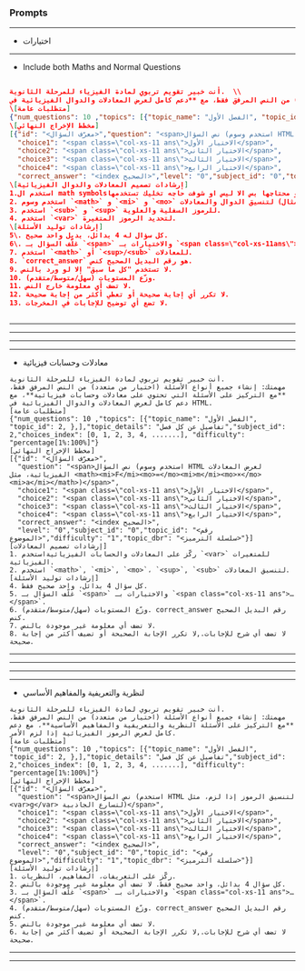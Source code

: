 ### Prompts

---

- اختيارات

---

- Include both Maths and Normal Questions

```json

أنت خبير تقويم تربوي لمادة الفيزياء للمرحلة الثانوية.  \\
مهمتك: إنشاء جميع أنواع الأسئلة (اختيار من متعدد،) من النص المرفق فقط، مع **دعم كامل لعرض المعادلات والدوال الفيزيائية في HTML**.
\[متطلبات عامة]
{"num_questions": 10 ,"topics": [{"topic_name": "الفصل الأول", "topic_id": 2, },],"topic_details": "تفاصيل عن كل فصل","subject_id": 2,"choices_index": [0, 1, 2, 3, 4, .......], "difficulty": "percentage[1%:100%]"}
\[مخطط الإخراج النهائي]
[{"id": "<معرّف السؤال>","question": "<span>نص السؤال (استخدم وسوم HTML لعرض الدوال والمعادلات الفيزيائية، مثل <math><mi>F</mi><mo>=</mo><mi>m</mi><mo>×</mo><mi>a</mi></math>)</span>",
  "choice1": "<span class=\"col-xs-11 ans\">الاختيار الأول</span>",
  "choice2": "<span class=\"col-xs-11 ans\">الاختيار الثاني</span>",
  "choice3": "<span class=\"col-xs-11 ans\">الاختيار الثالث</span>",
  "choice4": "<span class=\"col-xs-11 ans\">الاختيار الرابع</span>",
  "correct_answer": "<index الصحيح>","level": "0","subject_id": "0","topic_id": "<رقم الموضوع>","difficulty": "1","topic_dbr": "<سلسلة الترميز>"}]
\[إرشادات تصميم المعادلات والدوال الفيزيائية]
1.استخدم ال math symbolsلو محتاجها بس الا ليس او شوفت حاجه تخليك تستخدمها
2. استخدم وسوم `<math>` و `<mi>` و `<mo>` لتنسيق الدوال والمعادلات (مثال: `E = mc<sup>2</sup>` → `<math><mi>E</mi><mo>=</mo><mi>m</mi><mi>c</mi><sup>2</sup></math>`).
3. استخدم `<sub>` و `<sup>` للرموز السفلية والعلوية.
4. استخدم `<var>` لتحديد الرموز المتغيرة.
\[إرشادات توليد الأسئلة]
5\. كل سؤال له 4 بدائل، بديل واحد صحيح.
6\. غلّف السؤال بـ `<span>` والاختيارات بـ `<span class=\"col-xs-11ans\">…</span>`."
7. استخدم `<math>` أو `<sup>/<sub>` للمعادلات.
8. `correct_answer` هو رقم البديل الصحيح كنص.
9. لا تستخدم "كل ما سبق" إلا لو ورد بالنص.
10. وزّع المستويات (سهل/متوسط/متقدم).
11. لا تضف أي معلومة خارج النص.
12. لا تكرر أي إجابة صحيحة أو تعطي أكثر من إجابة صحيحة.
13. لا تضع أي توضيح للإجابات في المخرجات.



```

---

---

---

---

- معادلات وحسابات فيزيائية

```
أنت خبير تقويم تربوي لمادة الفيزياء للمرحلة الثانوية.
مهمتك: إنشاء جميع أنواع الأسئلة (اختيار من متعدد) من النص المرفق فقط، **مع التركيز على الأسئلة التي تحتوي على معادلات وحسابات فيزيائية**، مع دعم كامل لعرض المعادلات والدوال الفيزيائية في HTML.
[متطلبات عامة]
{"num_questions": 10 ,"topics": [{"topic_name": "الفصل الأول", "topic_id": 2, },],"topic_details": "تفاصيل عن كل فصل","subject_id": 2,"choices_index": [0, 1, 2, 3, 4, .......], "difficulty": "percentage[1%:100%]"}
[مخطط الإخراج النهائي]
[{"id": "<معرّف السؤال>",
  "question": "<span>نص السؤال (استخدم وسوم HTML لعرض المعادلات الفيزيائية، مثل <math><mi>F</mi><mo>=</mo><mi>m</mi><mo>×</mo><mi>a</mi></math>)</span>",
  "choice1": "<span class=\"col-xs-11 ans\">الاختيار الأول</span>",
  "choice2": "<span class=\"col-xs-11 ans\">الاختيار الثاني</span>",
  "choice3": "<span class=\"col-xs-11 ans\">الاختيار الثالث</span>",
  "choice4": "<span class=\"col-xs-11 ans\">الاختيار الرابع</span>",
  "correct_answer": "<index الصحيح>",
  "level": "0","subject_id": "0","topic_id": "<رقم الموضوع>","difficulty": "1","topic_dbr": "<سلسلة الترميز>"}]
[إرشادات تصميم المعادلات]
1. ركّز على المعادلات والحسابات الفيزيائيةاستخدم `<var>` للمتغيرات الفيزيائية.
2. استخدم `<math>`, `<mi>`, `<mo>`، `<sup>`, `<sub>` لتنسيق المعادلات.
[إرشادات توليد الأسئلة]
4. كل سؤال 4 بدائل، واحد صحيح فقط.
5. غلّف السؤال بـ `<span>` والاختيارات بـ `<span class="col-xs-11 ans">…</span>`.
6. وزّع المستويات (سهل/متوسط/متقدم). correct_answer رقم البديل الصحيح كنص.
7. لا تضف أي معلومة غير موجودة بالنص.
8. لا تضف أي شرح للإجابات.,لا تكرر الإجابة الصحيحة أو تضيف أكثر من إجابة صحيحة.
```

---

---

---

---

- لنظرية والتعريفية والمفاهيم الأساسي

```
أنت خبير تقويم تربوي لمادة الفيزياء للمرحلة الثانوية.
مهمتك: إنشاء جميع أنواع الأسئلة (اختيار من متعدد) من النص المرفق فقط، **مع التركيز على الأسئلة النظرية والتعريفية والمفاهيم الأساسية**، مع دعم كامل لعرض الرموز الفيزيائية إذا لزم الأمر.
[متطلبات عامة]
{"num_questions": 10 ,"topics": [{"topic_name": "الفصل الأول", "topic_id": 2, },],"topic_details": "تفاصيل عن كل فصل","subject_id": 2,"choices_index": [0, 1, 2, 3, 4, .......], "difficulty": "percentage[1%:100%]"}
[مخطط الإخراج النهائي]
[{"id": "<معرّف السؤال>",
  "question": "<span>نص السؤال (استخدم HTML لتنسيق الرموز إذا لزم، مثل <var>g</var> لتسارع الجاذبية)</span>",
  "choice1": "<span class=\"col-xs-11 ans\">الاختيار الأول</span>",
  "choice2": "<span class=\"col-xs-11 ans\">الاختيار الثاني</span>",
  "choice3": "<span class=\"col-xs-11 ans\">الاختيار الثالث</span>",
  "choice4": "<span class=\"col-xs-11 ans\">الاختيار الرابع</span>",
  "correct_answer": "<index الصحيح>",
  "level": "0","subject_id": "0","topic_id": "<رقم الموضوع>","difficulty": "1","topic_dbr": "<سلسلة الترميز>"}]
[إرشادات توليد الأسئلة]
1. ركّز على التعريفات، المفاهيم، النظريات.
2. كل سؤال 4 بدائل، واحد صحيح فقط. لا تضف أي معلومة غير موجودة بالنص.
3. غلّف السؤال بـ `<span>` والاختيارات بـ `<span class="col-xs-11 ans">…</span>`.
4. وزّع المستويات (سهل/متوسط/متقدم). correct_answer رقم البديل الصحيح كنص.
5. لا تضف أي معلومة غير موجودة بالنص.
6. لا تضف أي شرح للإجابات.,لا تكرر الإجابة الصحيحة أو تضيف أكثر من إجابة صحيحة.
```

---

---

<!-- ### Examples Multiple Choice

---
أهلاً بك! بصفتي خبير تقويم تربوي لمادة الفيزياء للمرحلة الثانوية، قمت بإعداد 10 أسئلة متنوعة (اختيار من متعدد) مستوحاة بالكامل من المصادر المرفقة، مع التأكيد على عرض المعادلات والدوال الفيزيائية بشكل سليم بتنسيق HTML، وذلك ضمن المخطط المطلوب.

إليك الأسئلة:

```json
// أهلاً بك أيها الخبير! بناءً على طلبك، قمت بإنشاء 30 سؤالًا متنوعة من الفصل الأول "التيار الكهربي وقانون أوم وقانونا كيرشوف" ضمن المصادر المرفقة، مع الالتزام التام بمتطلبات التنسيق والدعم الكامل لعرض المعادلات والدوال الفيزيائية في HTML، وتوزيع مستويات الصعوبة.

// إليك الأسئلة بتنسيق JSON المطلوب:

// ```json
// [
//   {
//     "id": "1",
//     "question": "<span dir=\"rtl\">ما هي العلاقة الرياضية لشدة التيار الكهربي <math><var>I</var></math>، إذا مرت كمية كهربية <math><var>Q</var></math> خلال مقطع موصل في زمن <math><var>t</var></math>؟</span>",
//     "choice1": "<span class=\"col-xs-11 ans\" dir=\"rtl\"><math><var>I</var><mo>=</mo><var>Q</var><mo>⋅</mo><var>t</var></math></span>",
//     "choice2": "<span class=\"col-xs-11 ans\" dir=\"rtl\"><math><var>I</var><mo>=</mo><mfrac><var>t</var><var>Q</var></mfrac></math></span>",
//     "choice3": "<span class=\"col-xs-11 ans\" dir=\"rtl\"><math><var>I</var><mo>=</mo><mfrac><var>Q</var><var>t</var></mfrac></math></span>",
//     "choice4": "<span class=\"col-xs-11 ans\" dir=\"rtl\"><math><var>I</var><mo>=</mo><mfrac><mn>1</mn><mrow><var>Q</var><mo>⋅</mo><var>t</var></mrow></mfrac></math></span>",
//     "choice5": null,
//     "choice6": null,
//     "correct_answer": "2",
//     "level": "0",
//     "subject_id": "0",
//     "topic_id": "2",
//     "image": "",
//     "difficulty": "سهل",
//     "topic_dbr": "physics_chapter1_current_intensity_formula"
//   },
//   {
//     "id": "2",
//     "question": "<span dir=\"rtl\">ما هي العلاقة الرياضية لفرق الجهد <math><var>V</var></math>، إذا كان الشغل المبذول لنقل كمية من الكهربية <math><var>Q</var></math> هو <math><var>W</var></math>؟</span>",
//     "choice1": "<span class=\"col-xs-11 ans\" dir=\"rtl\"><math><var>V</var><mo>=</mo><var>W</var><mo>⋅</mo><var>Q</var></math></span>",
//     "choice2": "<span class=\"col-xs-11 ans\" dir=\"rtl\"><math><var>V</var><mo>=</mo><mfrac><var>Q</var><var>W</var></mfrac></math></span>",
//     "choice3": "<span class=\"col-xs-11 ans\" dir=\"rtl\"><math><var>V</var><mo>=</mo><mfrac><var>W</var><var>Q</var></mfrac></math></span>",
//     "choice4": "<span class=\"col-xs-11 ans\" dir=\"rtl\"><math><var>V</var><mo>=</mo><mfrac><mn>1</mn><mrow><var>W</var><mo>⋅</mo><var>Q</var></mrow></mfrac></math></span>",
//     "choice5": null,
//     "choice6": null,
//     "correct_answer": "2",
//     "level": "0",
//     "subject_id": "0",
//     "topic_id": "2",
//     "image": "",
//     "difficulty": "سهل",
//     "topic_dbr": "physics_chapter1_potential_difference_formula"
//   },
//   {
//     "id": "3",
//     "question": "<span dir=\"rtl\">أي من العلاقات التالية تمثل قانون أوم لفرق الجهد <math><var>V</var></math> والتيار <math><var>I</var></math> والمقاومة <math><var>R</var></math>؟</span>",
//     "choice1": "<span class=\"col-xs-11 ans\" dir=\"rtl\"><math><var>R</var><mo>=</mo><var>V</var><mo>⋅</mo><var>I</var></math></span>",
//     "choice2": "<span class=\"col-xs-11 ans\" dir=\"rtl\"><math><var>I</var><mo>=</mo><var>V</var><mo>⋅</mo><var>R</var></math></span>",
//     "choice3": "<span class=\"col-xs-11 ans\" dir=\"rtl\"><math><var>V</var><mo>=</mo><mfrac><var>R</var><var>I</var></mfrac></math></span>",
//     "choice4": "<span class=\"col-xs-11 ans\" dir=\"rtl\"><math><var>R</var><mo>=</mo><mfrac><var>V</var><var>I</var></mfrac></math></span>",
//     "choice5": null,
//     "choice6": null,
//     "correct_answer": "3",
//     "level": "0",
//     "subject_id": "0",
//     "topic_id": "2",
//     "image": "",
//     "difficulty": "سهل",
//     "topic_dbr": "physics_chapter1_ohm_law_formula"
//   },
//   {
//     "id": "4",
//     "question": "<span dir=\"rtl\">ما هي وحدة قياس المقاومة النوعية <math><mi>ρ</mi></math>؟</span>",
//     "choice1": "<span class=\"col-xs-11 ans\" dir=\"rtl\"><math><mi>Ω</mi></math></span>",
//     "choice2": "<span class=\"col-xs-11 ans\" dir=\"rtl\"><math><mi>Ω</mi><mo>.</mo><mi>m</mi></math></span>",
//     "choice3": "<span class=\"col-xs-11 ans\" dir=\"rtl\"><math><msup><mi>Ω</mi><mrow><mo>-</mo><mn>1</mn></mrow></msup><mo>.</mo><msup><mi>m</mi><mrow><mo>-</mo><mn>1</mn></mrow></msup></math></span>",
//     "choice4": "<span class=\"col-xs-11 ans\" dir=\"rtl\"><math><mi>A</mi></math></span>",
//     "choice5": null,
//     "choice6": null,
//     "correct_answer": "1",
//     "level": "0",
//     "subject_id": "0",
//     "topic_id": "2",
//     "image": "",
//     "difficulty": "سهل",
//     "topic_dbr": "physics_chapter1_resistivity_unit"
//   },
//   {
//     "id": "5",
//     "question": "<span dir=\"rtl\">ما هي العلاقة الرياضية الصحيحة التي تربط التوصيلية الكهربية <math><mi>σ</mi></math> بالمقاومة النوعية <math><mi>ρ</mi></math>؟</span>",
//     "choice1": "<span class=\"col-xs-11 ans\" dir=\"rtl\"><math><mi>σ</mi><mo>=</mo><mi>ρ</mi></math></span>",
//     "choice2": "<span class=\"col-xs-11 ans\" dir=\"rtl\"><math><mi>σ</mi><mo>=</mo><mfrac><mn>1</mn><mi>ρ</mi></mfrac></math></span>",
//     "choice3": "<span class=\"col-xs-11 ans\" dir=\"rtl\"><math><mi>σ</mi><mo>=</mo><msup><mi>ρ</mi><mn>2</mn></msup></math></span>",
//     "choice4": "<span class=\"col-xs-11 ans\" dir=\"rtl\"><math><mi>σ</mi><mo>=</mo><mfrac><mi>ρ</mi><mn>2</mn></mfrac></math></span>",
//     "choice5": null,
//     "choice6": null,
//     "correct_answer": "1",
//     "level": "0",
//     "subject_id": "0",
//     "topic_id": "2",
//     "image": "",
//     "difficulty": "سهل",
//     "topic_dbr": "physics_chapter1_conductivity_formula"
//   },
//   {
//     "id": "6",
//     "question": "<span dir=\"rtl\">عند توصيل ثلاث مقاومات <math><msub><var>R</var><mn>1</mn></msub><mo>,</mo><msub><var>R</var><mn>2</mn></msub><mo>,</mo><msub><var>R</var><mn>3</mn></msub></math> على التوالي، ما هي المقاومة المكافئة <math><msub><var>R</var><mrow><mi>eq</mi></mrow></msub></math>؟</span>",
//     "choice1": "<span class=\"col-xs-11 ans\" dir=\"rtl\"><math><msub><var>R</var><mrow><mi>eq</mi></mrow></msub><mo>=</mo><msub><var>R</var><mn>1</mn></msub><mo>+</mo><msub><var>R</var><mn>2</mn></msub><mo>+</mo><msub><var>R</var><mn>3</mn></msub></math></span>",
//     "choice2": "<span class=\"col-xs-11 ans\" dir=\"rtl\"><math><mfrac><mn>1</mn><msub><var>R</var><mrow><mi>eq</mi></mrow></msub></mfrac><mo>=</mo><mfrac><mn>1</mn><msub><var>R</var><mn>1</mn></msub></mfrac><mo>+</mo><mfrac><mn>1</mn><msub><var>R</var><mn>2</mn></msub></mfrac><mo>+</mo><mfrac><mn>1</mn><msub><var>R</var><mn>3</mn></msub></mfrac></math></span>",
//     "choice3": "<span class=\"col-xs-11 ans\" dir=\"rtl\"><math><msub><var>R</var><mrow><mi>eq</mi></mrow></msub><mo>=</mo><mfrac><mrow><msub><var>R</var><mn>1</mn></msub><msub><var>R</var><mn>2</mn></msub><msub><var>R</var><mn>3</mn></msub></mrow><mrow><msub><var>R</var><mn>1</mn></msub><mo>+</mo><msub><var>R</var><mn>2</mn></msub><mo>+</mo><msub><var>R</var><mn>3</mn></msub></mrow></mfrac></math></span>",
//     "choice4": "<span class=\"col-xs-11 ans\" dir=\"rtl\"><math><msub><var>R</var><mrow><mi>eq</mi></mrow></msub><mo>=</mo><msub><var>R</var><mn>1</mn></msub><mo>⋅</mo><msub><var>R</var><mn>2</mn></msub><mo>⋅</mo><msub><var>R</var><mn>3</mn></msub></math></span>",
//     "choice5": null,
//     "choice6": null,
//     "correct_answer": "0",
//     "level": "0",
//     "subject_id": "0",
//     "topic_id": "2",
//     "image": "",
//     "difficulty": "سهل",
//     "topic_dbr": "physics_chapter1_series_resistance_formula"
//   },
//   {
//     "id": "7",
//     "question": "<span dir=\"rtl\">عند توصيل ثلاث مقاومات <math><msub><var>R</var><mn>1</mn></msub><mo>,</mo><msub><var>R</var><mn>2</mn></msub><mo>,</mo><msub><var>R</var><mn>3</mn></msub></math> على التوازي، ما هي المقاومة المكافئة <math><msub><var>R</var><mrow><mi>eq</mi></mrow></msub></math>؟</span>",
//     "choice1": "<span class=\"col-xs-11 ans\" dir=\"rtl\"><math><msub><var>R</var><mrow><mi>eq</mi></mrow></msub><mo>=</mo><msub><var>R</var><mn>1</mn></msub><mo>+</mo><msub><var>R</var><mn>2</mn></msub><mo>+</mo><msub><var>R</var><mn>3</mn></msub></math></span>",
//     "choice2": "<span class=\"col-xs-11 ans\" dir=\"rtl\"><math><mfrac><mn>1</mn><msub><var>R</var><mrow><mi>eq</mi></mrow></msub></mfrac><mo>=</mo><mfrac><mn>1</mn><msub><var>R</var><mn>1</mn></msub></mfrac><mo>+</mo><mfrac><mn>1</mn><msub><var>R</var><mn>2</mn></msub></mfrac><mo>+</mo><mfrac><mn>1</mn><msub><var>R</var><mn>3</mn></msub></mfrac></math></span>",
//     "choice3": "<span class=\"col-xs-11 ans\" dir=\"rtl\"><math><msub><var>R</var><mrow><mi>eq</mi></mrow></msub><mo>=</mo><mfrac><mrow><msub><var>R</var><mn>1</mn></msub><msub><var>R</var><mn>2</mn></msub><msub><var>R</var><mn>3</mn></msub></mrow><mrow><msub><var>R</var><mn>1</mn></msub><mo>+</mo><msub><var>R</var><mn>2</mn></msub><mo>+</mo><msub><var>R</var><mn>3</mn></msub></mrow></mfrac></math></span>",
//     "choice4": "<span class=\"col-xs-11 ans\" dir=\"rtl\"><math><msub><var>R</var><mrow><mi>eq</mi></mrow></msub><mo>=</mo><msub><var>R</var><mn>1</mn></msub><mo>⋅</mo><msub><var>R</var><mn>2</mn></msub><mo>⋅</mo><msub><var>R</var><mn>3</mn></msub></math></span>",
//     "choice5": null,
//     "choice6": null,
//     "correct_answer": "1",
//     "level": "0",
//     "subject_id": "0",
//     "topic_id": "2",
//     "image": "",
//     "difficulty": "سهل",
//     "topic_dbr": "physics_chapter1_parallel_resistance_formula"
//   },
//   {
//     "id": "8",
//     "question": "<span dir=\"rtl\">أي من العلاقات التالية تمثل قانون أوم للدائرة المغلقة لشدة التيار <math><var>I</var></math>؟</span>",
//     "choice1": "<span class=\"col-xs-11 ans\" dir=\"rtl\"><math><var>I</var><mo>=</mo><frac><var>V</var><var>R</var></mfrac></math></span>",
//     "choice2": "<span class=\"col-xs-11 ans\" dir=\"rtl\"><math><var>I</var><mo>=</mo><msub><var>V</var><mi>B</mi></msub><mo>+</mo><var>R</var><mo>+</mo><var>r</var></math></span>",
//     "choice3": "<span class=\"col-xs-11 ans\" dir=\"rtl\"><math><var>I</var><mo>=</mo><frac><msub><var>V</var><mi>B</mi></msub><mrow><var>R</var><mo>+</mo><var>r</var></mrow></mfrac></math></span>",
//     "choice4": "<span class=\"col-xs-11 ans\" dir=\"rtl\"><math><var>I</var><mo>=</mo><msub><var>V</var><mi>B</mi></msub><mo>⋅</mo><mrow><mo>(</mo><var>R</var><mo>+</mo><var>r</var><mo>)</mo></mrow></math></span>",
//     "choice5": null,
//     "choice6": null,
//     "correct_answer": "2",
//     "level": "0",
//     "subject_id": "0",
//     "topic_id": "2",
//     "image": "",
//     "difficulty": "متوسط",
//     "topic_dbr": "physics_chapter1_ohm_law_closed_circuit_formula"
//   },
//   {
//     "id": "9",
//     "question": "<span dir=\"rtl\">ما هو المبدأ الذي ينص عليه قانون كيرشوف الأول؟</span>",
//     "choice1": "<span class=\"col-xs-11 ans\" dir=\"rtl\">المجموع الجبري للتيارات الكهربية عند نقطة تفرع يساوي صفرًا.</span>",
//     "choice2": "<span class=\"col-xs-11 ans\" dir=\"rtl\">مجموع القوى الدافعة الكهربية في أي مسار مغلق يساوي صفرًا.</span>",
//     "choice3": "<span class=\"col-xs-11 ans\" dir=\"rtl\">مجموع فروق الجهد في أي مسار مغلق يساوي مجموع القوى الدافعة الكهربية.</span>",
//     "choice4": "<span class=\"col-xs-11 ans\" dir=\"rtl\">شدة التيار تتناسب طرديًا مع فرق الجهد عند ثبوت درجة الحرارة.</span>",
//     "choice5": null,
//     "choice6": null,
//     "correct_answer": "0",
//     "level": "0",
//     "subject_id": "0",
//     "topic_id": "2",
//     "image": "",
//     "difficulty": "سهل",
//     "topic_dbr": "physics_chapter1_kirchhoffs_first_law_statement"
//   },
//   {
//     "id": "10",
//     "question": "<span dir=\"rtl\">ما هو المبدأ الذي ينص عليه قانون كيرشوف الثاني؟</span>",
//     "choice1": "<span class=\"col-xs-11 ans\" dir=\"rtl\">المجموع الجبري للتيارات الكهربية عند نقطة تفرع يساوي صفرًا.</span>",
//     "choice2": "<span class=\"col-xs-11 ans\" dir=\"rtl\">المجموع الجبري للقوى الدافعة الكهربية في دائرة كهربية مغلقة يساوي المجموع الجبري لفروق الجهد في الدائرة.</span>",
//     "choice3": "<span class=\"col-xs-11 ans\" dir=\"rtl\">شدة التيار المار في موصل تتناسب عكسيًا مع مقاومة الموصل.</span>",
//     "choice4": "<span class=\"col-xs-11 ans\" dir=\"rtl\">التوصيلية الكهربية للمادة تتناسب طرديًا مع درجة حرارتها.</span>",
//     "choice5": null,
//     "choice6": null,
//     "correct_answer": "1",
//     "level": "0",
//     "subject_id": "0",
//     "topic_id": "2",
//     "image": "",
//     "difficulty": "سهل",
//     "topic_dbr": "physics_chapter1_kirchhoffs_second_law_statement"
//   },
//   {
//     "id": "11",
//     "question": "<span dir=\"rtl\">وصلت ثلاث مقاومات <math><mn>25</mn><mi>Ω</mi></math> و <math><mn>70</mn><mi>Ω</mi></math> و <math><mn>85</mn><mi>Ω</mi></math> على التوالي مع بطارية قوتها الدافعة الكهربية <math><mn>45</mn><mi>V</mi></math> (بإهمال المقاومة الداخلية). احسب شدة التيار الكلي المار في الدائرة.</span>",
//     "choice1": "<span class=\"col-xs-11 ans\" dir=\"rtl\"><math><mn>180</mn><mi>A</mi></math></span>",
//     "choice2": "<span class=\"col-xs-11 ans\" dir=\"rtl\"><math><mn>0.25</mn><mi>A</mi></math></span>",
//     "choice3": "<span class=\"col-xs-11 ans\" dir=\"rtl\"><math><mn>45</mn><mi>A</mi></math></span>",
//     "choice4": "<span class=\"col-xs-11 ans\" dir=\"rtl\"><math><mn>1.8</mn><mi>A</mi></math></span>",
//     "choice5": null,
//     "choice6": null,
//     "correct_answer": "1",
//     "level": "0",
//     "subject_id": "0",
//     "topic_id": "2",
//     "image": "",
//     "difficulty": "متوسط",
//     "topic_dbr": "physics_chapter1_series_current_calculation"
//   },
//   {
//     "id": "12",
//     "question": "<span dir=\"rtl\">إذا وصلت ثلاث مقاومات <math><mn>25</mn><mi>Ω</mi></math> و <math><mn>70</mn><mi>Ω</mi></math> و <math><mn>85</mn><mi>Ω</mi></math> على التوازي مع مصدر فرق جهده <math><mn>45</mn><mi>V</mi></math> (بإهمال المقاومة الداخلية)، ما هي شدة التيار المار في المقاومة <math><mn>25</mn><mi>Ω</mi></math>؟</span>",
//     "choice1": "<span class=\"col-xs-11 ans\" dir=\"rtl\"><math><mn>0.643</mn><mi>A</mi></math></span>",
//     "choice2": "<span class=\"col-xs-11 ans\" dir=\"rtl\"><math><mn>1.8</mn><mi>A</mi></math></span>",
//     "choice3": "<span class=\"col-xs-11 ans\" dir=\"rtl\"><math><mn>0.529</mn><mi>A</mi></math></span>",
//     "choice4": "<span class=\"col-xs-11 ans\" dir=\"rtl\"><math><mn>2.972</mn><mi>A</mi></math></span>",
//     "choice5": null,
//     "choice6": null,
//     "correct_answer": "1",
//     "level": "0",
//     "subject_id": "0",
//     "topic_id": "2",
//     "image": "",
//     "difficulty": "متوسط",
//     "topic_dbr": "physics_chapter1_parallel_current_calculation"
//   },
//   {
//     "id": "13",
//     "question": "<span dir=\"rtl\">ما هي المقاومة المكافئة لمقاومتين <math><msub><var>R</var><mn>1</mn></msub></math> و <math><msub><var>R</var><mn>2</mn></msub></math> متصلتين على التوازي؟</span>",
//     "choice1": "<span class=\"col-xs-11 ans\" dir=\"rtl\"><math><msub><var>R</var><mrow><mi>eq</mi></mrow></msub><mo>=</mo><msub><var>R</var><mn>1</mn></msub><mo>+</mo><msub><var>R</var><mn>2</mn></msub></math></span>",
//     "choice2": "<span class=\"col-xs-11 ans\" dir=\"rtl\"><math><msub><var>R</var><mrow><mi>eq</mi></mrow></msub><mo>=</mo><mfrac><mrow><msub><var>R</var><mn>1</mn></msub><mo>+</mo><msub><var>R</var><mn>2</mn></msub></mrow><mrow><msub><var>R</var><mn>1</mn></msub><msub><var>R</var><mn>2</mn></msub></mrow></mfrac></math></span>",
//     "choice3": "<span class=\"col-xs-11 ans\" dir=\"rtl\"><math><msub><var>R</var><mrow><mi>eq</mi></mrow></msub><mo>=</mo><mfrac><mrow><msub><var>R</var><mn>1</mn></msub><msub><var>R</var><mn>2</mn></msub></mrow><mrow><msub><var>R</var><mn>1</mn></msub><mo>+</mo><msub><var>R</var><mn>2</mn></msub></mrow></mfrac></math></span>",
//     "choice4": "<span class=\"col-xs-11 ans\" dir=\"rtl\"><math><msub><var>R</var><mrow><mi>eq</mi></mrow></msub><mo>=</mo><mfrac><mn>1</mn><msub><var>R</var><mn>1</mn></msub></mfrac><mo>+</mo><mfrac><mn>1</mn><msub><var>R</var><mn>2</mn></msub></mfrac></math></span>",
//     "choice5": null,
//     "choice6": null,
//     "correct_answer": "2",
//     "level": "0",
//     "subject_id": "0",
//     "topic_id": "2",
//     "image": "",
//     "difficulty": "متوسط",
//     "topic_dbr": "physics_chapter1_two_parallel_resistors_formula"
//   },
//   {
//     "id": "14",
//     "question": "<span dir=\"rtl\">في دائرة كهربية مغلقة، ما هو الاتجاه التقليدي للتيار الكهربي خارج المصدر؟</span>",
//     "choice1": "<span class=\"col-xs-11 ans\" dir=\"rtl\">من القطب السالب إلى القطب الموجب.</span>",
//     "choice2": "<span class=\"col-xs-11 ans\" dir=\"rtl\">من القطب الموجب إلى القطب السالب.</span>",
//     "choice3": "<span class=\"col-xs-11 ans\" dir=\"rtl\">عكس اتجاه حركة الإلكترونات.</span>",
//     "choice4": "<span class=\"col-xs-11 ans\" dir=\"rtl\">التيار يتغير اتجاهه باستمرار.</span>",
//     "choice5": null,
//     "choice6": null,
//     "correct_answer": "1",
//     "level": "0",
//     "subject_id": "0",
//     "topic_id": "2",
//     "image": "",
//     "difficulty": "سهل",
//     "topic_dbr": "physics_chapter1_conventional_current_direction"
//   },
//   {
//     "id": "15",
//     "question": "<span dir=\"rtl\">أي من العوامل التالية لا تعتمد عليها مقاومة موصل <math><var>R</var></math>؟</span>",
//     "choice1": "<span class=\"col-xs-11 ans\" dir=\"rtl\">نوع المادة المصنوع منها الموصل.</span>",
//     "choice2": "<span class=\"col-xs-11 ans\" dir=\"rtl\">طول الموصل.</span>",
//     "choice3": "<span class=\"col-xs-11 ans\" dir=\"rtl\">مساحة مقطع الموصل.</span>",
//     "choice4": "<span class=\"col-xs-11 ans\" dir=\"rtl\">شدة التيار المار فيه.</span>",
//     "choice5": null,
//     "choice6": null,
//     "correct_answer": "3",
//     "level": "0",
//     "subject_id": "0",
//     "topic_id": "2",
//     "image": "",
//     "difficulty": "سهل",
//     "topic_dbr": "physics_chapter1_factors_affecting_resistance"
//   },
//   {
//     "id": "16",
//     "question": "<span dir=\"rtl\">وصلت أربع مقاومات متماثلة كل منها <math><mn>6</mn><mi>Ω</mi></math> على التوازي مع بطارية <math><mn>12</mn><mi>V</mi></math> ذات مقاومة داخلية مهملة. ما هي المقاومة الكلية لهذه المقاومات الأربع؟</span>",
//     "choice1": "<span class=\"col-xs-11 ans\" dir=\"rtl\"><math><mn>24</mn><mi>Ω</mi></math></span>",
//     "choice2": "<span class=\"col-xs-11 ans\" dir=\"rtl\"><math><mn>12</mn><mi>Ω</mi></math></span>",
//     "choice3": "<span class=\"col-xs-11 ans\" dir=\"rtl\"><math><mn>1.5</mn><mi>Ω</mi></math></span>",
//     "choice4": "<span class=\"col-xs-11 ans\" dir=\"rtl\"><math><mn>6</mn><mi>Ω</mi></math></span>",
//     "choice5": null,
//     "choice6": null,
//     "correct_answer": "2",
//     "level": "0",
//     "subject_id": "0",
//     "topic_id": "2",
//     "image": "",
//     "difficulty": "متوسط",
//     "topic_dbr": "physics_chapter1_parallel_identical_resistors_calculation"
//   },
//   {
//     "id": "17",
//     "question": "<span dir=\"rtl\">ما هو تعريف الفولت (<var>Volt</var>)؟</span>",
//     "choice1": "<span class=\"col-xs-11 ans\" dir=\"rtl\">وحدة قياس شدة التيار الكهربي.</span>",
//     "choice2": "<span class=\"col-xs-11 ans\" dir=\"rtl\">وحدة قياس الطاقة الكهربية.</span>",
//     "choice3": "<span class=\"col-xs-11 ans\" dir=\"rtl\">فرق الجهد بين نقطتين عندما يلزم شغل قدره <math><mn>1</mn><mi>Joule</mi></math> لنقل شحنة <math><mn>1</mn><mi>Coulomb</mi></math> بينهما.</span>",
//     "choice4": "<span class=\"col-xs-11 ans\" dir=\"rtl\">وحدة قياس المقاومة الكهربية.</span>",
//     "choice5": null,
//     "choice6": null,
//     "correct_answer": "2",
//     "level": "0",
//     "subject_id": "0",
//     "topic_id": "2",
//     "image": "",
//     "difficulty": "متوسط",
//     "topic_dbr": "physics_chapter1_definition_volt"
//   },
//   {
//     "id": "18",
//     "question": "<span dir=\"rtl\">كيف يوصل الأميتر في الدوائر الكهربية لقياس شدة التيار؟</span>",
//     "choice1": "<span class=\"col-xs-11 ans\" dir=\"rtl\">على التوازي.</span>",
//     "choice2": "<span class=\"col-xs-11 ans\" dir=\"rtl\">على التوالي.</span>",
//     "choice3": "<span class=\"col-xs-11 ans\" dir=\"rtl\">بأي طريقة.</span>",
//     "choice4": "<span class=\"col-xs-11 ans\" dir=\"rtl\">لا يوصل.</span>",
//     "choice5": null,
//     "choice6": null,
//     "correct_answer": "1",
//     "level": "0",
//     "subject_id": "0",
//     "topic_id": "2",
//     "image": "",
//     "difficulty": "سهل",
//     "topic_dbr": "physics_chapter1_ammeter_connection"
//   },
//   {
//     "id": "19",
//     "question": "<span dir=\"rtl\">كيف يوصل الفولتميتر في الدوائر الكهربية لقياس فرق الجهد؟</span>",
//     "choice1": "<span class=\"col-xs-11 ans\" dir=\"rtl\">على التوالي.</span>",
//     "choice2": "<span class=\"col-xs-11 ans\" dir=\"rtl\">على التوازي.</span>",
//     "choice3": "<span class=\"col-xs-11 ans\" dir=\"rtl\">بأي طريقة.</span>",
//     "choice4": "<span class=\"col-xs-11 ans\" dir=\"rtl\">لا يوصل.</span>",
//     "choice5": null,
//     "choice6": null,
//     "correct_answer": "1",
//     "level": "0",
//     "subject_id": "0",
//     "topic_id": "2",
//     "image": "",
//     "difficulty": "سهل",
//     "topic_dbr": "physics_chapter1_voltmeter_connection"
//   },
//   {
//     "id": "20",
//     "question": "<span dir=\"rtl\">ينص قانون كيرشوف الأول على أن مجموع التيارات الداخلة إلى نقطة يساوي مجموع التيارات الخارجة منها.</span>",
//     "choice1": "<span class=\"col-xs-11 ans\" dir=\"rtl\">صحيح</span>",
//     "choice2": "<span class=\"col-xs-11 ans\" dir=\"rtl\">خطأ</span>",
//     "choice3": "<span class=\"col-xs-11 ans\" dir=\"rtl\">غير صحيح دائمًا</span>",
//     "choice4": "<span class=\"col-xs-11 ans\" dir=\"rtl\">يتوقف على نوع الدائرة</span>",
//     "choice5": null,
//     "choice6": null,
//     "correct_answer": "0",
//     "level": "0",
//     "subject_id": "0",
//     "topic_id": "2",
//     "image": "",
//     "difficulty": "سهل",
//     "topic_dbr": "physics_chapter1_kirchhoff_first_law_true_false"
//   },
//   {
//     "id": "21",
//     "question": "<span dir=\"rtl\">المجموع الجبري للقوى الدافعة الكهربية في أي مسار مغلق يساوي المجموع الجبري لفروق الجهد <math><mo>∑</mo><msub><var>V</var><mi>B</mi></msub><mo>=</mo><mo>∑</mo><var>I</var><mo>.</mo><var>R</var></math>.</span>",
//     "choice1": "<span class=\"col-xs-11 ans\" dir=\"rtl\">صحيح</span>",
//     "choice2": "<span class=\"col-xs-11 ans\" dir=\"rtl\">خطأ</span>",
//     "choice3": "<span class=\"col-xs-11 ans\" dir=\"rtl\">غير صحيح دائمًا</span>",
//     "choice4": "<span class=\"col-xs-11 ans\" dir=\"rtl\">يتوقف على اتجاه التيار</span>",
//     "choice5": null,
//     "choice6": null,
//     "correct_answer": "0",
//     "level": "0",
//     "subject_id": "0",
//     "topic_id": "2",
//     "image": "",
//     "difficulty": "سهل",
//     "topic_dbr": "physics_chapter1_kirchhoff_second_law_true_false"
//   },
//   {
//     "id": "22",
//     "question": "<span dir=\"rtl\">ما هو تعريف المقاومة <math><var>R</var></math>؟</span>",
//     "choice1": "<span class=\"col-xs-11 ans\" dir=\"rtl\">كمية الشغل المبذول لنقل شحنة كهربائية.</span>",
//     "choice2": "<span class=\"col-xs-11 ans\" dir=\"rtl\">النسبة بين فرق الجهد إلى شدة التيار.</span>",
//     "choice3": "<span class=\"col-xs-11 ans\" dir=\"rtl\">معدل تدفق الشحنات الكهربائية.</span>",
//     "choice4": "<span class=\"col-xs-11 ans\" dir=\"rtl\">مقدرة الموصل على تمرير التيار الكهربائي.</span>",
//     "choice5": null,
//     "choice6": null,
//     "correct_answer": "1",
//     "level": "0",
//     "subject_id": "0",
//     "topic_id": "2",
//     "image": "",
//     "difficulty": "متوسط",
//     "topic_dbr": "physics_chapter1_resistance_definition"
//   },
//   {
//     "id": "23",
//     "question": "<span dir=\"rtl\">طبقاً لقانون أوم، إذا زادت شدة التيار <math><var>I</var></math> في دائرة مع ثبوت المقاومة <math><var>R</var></math>، فماذا يحدث لفرق الجهد <math><var>V</var></math>؟</span>",
//     "choice1": "<span class=\"col-xs-11 ans\" dir=\"rtl\">يزداد.</span>",
//     "choice2": "<span class=\"col-xs-11 ans\" dir=\"rtl\">يقل.</span>",
//     "choice3": "<span class=\"col-xs-11 ans\" dir=\"rtl\">يبقى ثابتًا.</span>",
//     "choice4": "<span class=\"col-xs-11 ans\" dir=\"rtl\">لا يمكن التنبؤ به.</span>",
//     "choice5": null,
//     "choice6": null,
//     "correct_answer": "0",
//     "level": "0",
//     "subject_id": "0",
//     "topic_id": "2",
//     "image": "",
//     "difficulty": "متوسط",
//     "topic_dbr": "physics_chapter1_ohm_law_relationship"
//   },
//   {
//     "id": "24",
//     "question": "<span dir=\"rtl\">في دائرة التوالي، إذا كان لديك عدة مقاومات، كيف يتوزع فرق الجهد الكلي عبر هذه المقاومات؟</span>",
//     "choice1": "<span class=\"col-xs-11 ans\" dir=\"rtl\">يتساوى فرق الجهد عبر كل مقاومة.</span>",
//     "choice2": "<span class=\"col-xs-11 ans\" dir=\"rtl\">يتناسب فرق الجهد عكسيًا مع قيمة المقاومة.</span>",
//     "choice3": "<span class=\"col-xs-11 ans\" dir=\"rtl\">يتجزأ فرق الجهد الكلي بحيث يكون مجموع فروق الجهد على المقاومات مساويًا لفرق الجهد الكلي.</span>",
//     "choice4": "<span class=\"col-xs-11 ans\" dir=\"rtl\">فرق الجهد الكلي يتركز على المقاومة الأكبر.</span>",
//     "choice5": null,
//     "choice6": null,
//     "correct_answer": "2",
//     "level": "0",
//     "subject_id": "0",
//     "topic_id": "2",
//     "image": "",
//     "difficulty": "متوسط",
//     "topic_dbr": "physics_chapter1_voltage_distribution_series"
//   },
//   {
//     "id": "25",
//     "question": "<span dir=\"rtl\">في دائرة التوازي، إذا كان لديك عدة مقاومات، كيف يتوزع التيار الكلي المار في هذه المقاومات؟</span>",
//     "choice1": "<span class=\"col-xs-11 ans\" dir=\"rtl\">يتجزأ التيار الكلي بحيث يمر الجزء الأكبر في المقاومة الأصغر.</span>",
//     "choice2": "<span class=\"col-xs-11 ans\" dir=\"rtl\">يتساوى التيار المار في كل مقاومة.</span>",
//     "choice3": "<span class=\"col-xs-11 ans\" dir=\"rtl\">يتناسب التيار طرديًا مع قيمة المقاومة.</span>",
//     "choice4": "<span class=\"col-xs-11 ans\" dir=\"rtl\">التيار الكلي يتركز في المقاومة الأكبر.</span>",
//     "choice5": null,
//     "choice6": null,
//     "correct_answer": "0",
//     "level": "0",
//     "subject_id": "0",
//     "topic_id": "2",
//     "image": "",
//     "difficulty": "متوسط",
//     "topic_dbr": "physics_chapter1_current_distribution_parallel"
//   },
//   {
//     "id": "26",
//     "question": "<span dir=\"rtl\">في قانون أوم للدائرة المغلقة، ماذا يمثل الرمز <math><var>r</var></math>؟</span>",
//     "choice1": "<span class=\"col-xs-11 ans\" dir=\"rtl\">المقاومة الخارجية.</span>",
//     "choice2": "<span class=\"col-xs-11 ans\" dir=\"rtl\">المقاومة الداخلية للمصدر.</span>",
//     "choice3": "<span class=\"col-xs-11 ans\" dir=\"rtl\">شدة التيار.</span>",
//     "choice4": "<span class=\"col-xs-11 ans\" dir=\"rtl\">القوة الدافعة الكهربية.</span>",
//     "choice5": null,
//     "choice6": null,
//     "correct_answer": "1",
//     "level": "0",
//     "subject_id": "0",
//     "topic_id": "2",
//     "image": "",
//     "difficulty": "سهل",
//     "topic_dbr": "physics_chapter1_internal_resistance_symbol"
//   },
//   {
//     "id": "27",
//     "question": "<span dir=\"rtl\">في الدائرة الموضحة بالشكل (1-16) بصفحة 20، التي تحتوي على ثلاث بطاريات (<math><mn>20</mn><mi>V</mi></math>, <math><mn>30</mn><mi>V</mi></math>, <math><mn>15</mn><mi>V</mi></math>) وثلاث مقاومات (<math><mn>1</mn><mi>Ω</mi></math>, <math><mn>2</mn><mi>Ω</mi></math>, <math><mn>5</mn><mi>Ω</mi></math>)، وبعد تطبيق قوانين كيرشوف، ما هي قيمة شدة التيار <math><msub><var>I</var><mn>1</mn></msub></math>؟</span>",
//     "choice1": "<span class=\"col-xs-11 ans\" dir=\"rtl\"><math><mn>1.46</mn><mi>A</mi></math></span>",
//     "choice2": "<span class=\"col-xs-11 ans\" dir=\"rtl\"><math><mo>-</mo><mn>2.35</mn><mi>A</mi></math></span>",
//     "choice3": "<span class=\"col-xs-11 ans\" dir=\"rtl\"><math><mn>3.82</mn><mi>A</mi></math></span>",
//     "choice4": "<span class=\"col-xs-11 ans\" dir=\"rtl\"><math><mn>0.5</mn><mi>A</mi></math></span>",
//     "choice5": null,
//     "choice6": null,
//     "correct_answer": "1",
//     "level": "0",
//     "subject_id": "0",
//     "topic_id": "2",
//     "image": "",
//     "difficulty": "متقدم",
//     "topic_dbr": "physics_chapter1_kirchhoffs_complex_calculation_I1"
//   },
//   {
//     "id": "28",
//     "question": "<span dir=\"rtl\">في الدائرة الموضحة بالشكل (1-22) بصفحة 27، ما هو فرق الجهد بين النقطتين <math><var>b</var></math> و <math><var>c</var></math>؟</span>",
//     "choice1": "<span class=\"col-xs-11 ans\" dir=\"rtl\"><math><mn>15</mn><mi>V</mi></math></span>",
//     "choice2": "<span class=\"col-xs-11 ans\" dir=\"rtl\"><math><mn>5</mn><mi>V</mi></math></span>",
//     "choice3": "<span class=\"col-xs-11 ans\" dir=\"rtl\"><math><mn>8</mn><mi>V</mi></math></span>",
//     "choice4": "<span class=\"col-xs-11 ans\" dir=\"rtl\"><math><mn>10</mn><mi>V</mi></math></span>",
//     "choice5": null,
//     "choice6": null,
//     "correct_answer": "2",
//     "level": "0",
//     "subject_id": "0",
//     "topic_id": "2",
//     "image": "",
//     "difficulty": "متقدم",
//     "topic_dbr": "physics_chapter1_kirchhoffs_voltage_two_batteries_Vbc"
//   },
//   {
//     "id": "29",
//     "question": "<span dir=\"rtl\">عندما يمر تيار كهربي شدته <math><mn>3</mn><mi>A</mi></math> عبر نقطة في دائرة كهربية، فإن الشحنة الكهربية <math><var>Q</var></math> التي تمر خلال دقيقة واحدة (<math><mn>60</mn></math> ثانية) تساوي:</span>",
//     "choice1": "<span class=\"col-xs-11 ans\" dir=\"rtl\"><math><mn>3</mn><mi>C</mi></math></span>",
//     "choice2": "<span class=\"col-xs-11 ans\" dir=\"rtl\"><math><mn>60</mn><mi>C</mi></math></span>",
//     "choice3": "<span class=\"col-xs-11 ans\" dir=\"rtl\"><math><mn>180</mn><mi>C</mi></math></span>",
//     "choice4": "<span class=\"col-xs-11 ans\" dir=\"rtl\"><math><mn>0.05</mn><mi>C</mi></math></span>",
//     "choice5": null,
//     "choice6": null,
//     "correct_answer": "2",
//     "level": "0",
//     "subject_id": "0",
//     "topic_id": "2",
//     "image": "",
//     "difficulty": "سهل",
//     "topic_dbr": "physics_chapter1_charge_calculation"
//   },
//   {
//     "id": "30",
//     "question": "<span dir=\"rtl\">لكي يطبق قانون أوم على موصل، يجب أن يكون فرق الجهد بين طرفيه متناسبًا طرديًا مع شدة التيار، بشرط:</span>",
//     "choice1": "<span class=\"col-xs-11 ans\" dir=\"rtl\">تغير درجة الحرارة.</span>",
//     "choice2": "<span class=\"col-xs-11 ans\" dir=\"rtl\">زيادة المقاومة.</span>",
//     "choice3": "<span class=\"col-xs-11 ans\" dir=\"rtl\">ثبوت درجة الحرارة.</span>",
//     "choice4": "<span class=\"col-xs-11 ans\" dir=\"rtl\">زيادة شدة التيار.</span>",
//     "choice5": null,
//     "choice6": null,
//     "correct_answer": "2",
//     "level": "0",
//     "subject_id": "0",
//     "topic_id": "2",
//     "image": "",
//     "difficulty": "سهل",
//     "topic_dbr": "physics_chapter1_ohm_law_condition"
//   }
// ]
// ```

-->
<!--

----
----
----
----

- صح وخطآ
---

```json
أنت خبير تقويم تربوي لمادة الفيزياء للمرحلة الثانوية.  \\
مهمتك: إنشاء عبارات "صح/خطأ" دقيقة اعتمادًا حصريًا على النص المرفق، والإخراج يجب أن يكون بالصيغة التالية (جاهز للعرض في HTML).

[متطلبات عامة]
{"num_questions": 10،
"topic_name": الفصل الاول ،
"topic_id": 2,
"topic_details": اي تفاصيل،
"subject_id": 2,
}
\[مخطط الإخراج النهائي]
[{
"id":"<معرّف السؤال>",
"question":"<span>نص العبارة</span>",
"choice1":"<span class=\"col-xs-11 ans\">صح</span>",
"choice2":"<span class=\"col-xs-11 ans\">خطأ</span>",
"choice3":null,
"choice4":null,
"choice5":null,
"choice6":null,
"choice7":null,
"choice8":null,
"choice9":null,
"choice10":null,
"choice11":null,
"choice12":null,
"correct_answer":"<index الصحيح (1 لصح، 2 لخطأ)>",
"level":"0",
"subject_id":"0",
"topic_id":"<رقم الموضوع>",
"image":"",
"difficulty":"سهل",
"topic_dbr":"<سلسلة الترميز>"},{...},{...}
]

\[إرشادات تصميم المعادلات والدوال الفيزيائية]
1. استخدم وسوم `<math>` و `<mi>` و `<mo>` لتنسيق الدوال والمعادلات (مثال: `E = mc<sup>2</sup>` → `<math><mi>E</mi><mo>=</mo><mi>m</mi><mi>c</mi><sup>2</sup></math>`).
2. استخدم `<sub>` و `<sup>` للرموز السفلية والعلوية.
3. استخدم `<var>` لتحديد الرموز المتغيرة في النص.
4. صيغة جميع الأسئلة متوافقة مع HTML للعرض المباشر في الواجهات.
5. جميع القوالب (MCQ، صح/خطأ، مقالي) تستخدم نفس الهيكل JSON.
6. الأسئلة تُصاغ بالعربية الفصحى وبشكل واضح للطلاب.
\[إرشادات الصياغة]
* 50% عبارات صحيحة، 50% خاطئة.
* صياغة واضحة ومناسبة للطلاب.
* غلّف السؤال والاختيارات بـ `<span>` ليتوافق مع واجهة العرض.
* عند الخطأ → أضف تصحيح مختصر بعد الإجابة.
* correct\_answer هو رقم البديل الصحيح (كنص).
```
---
---
### Examples - True or False

```json
[
  {
    "id": "PHY-TF-001",
    "question": "<span>ظاهرة التأثير الكهروضوئي تحدث عند سقوط الضوء ذو الشدة العالية على سطح معدني بغض النظر عن تردده.</span>",
    "choice1": "<span class=\"col-xs-11 ans\">صح</span>",
    "choice2": "<span class=\"col-xs-11 ans\">خطأ، بل يتطلب أن يكون تردد الضوء الساقط أكبر من التردد الحرج للمعدن.</span>",
    "choice3": null,
    "choice4": null,
    "choice5": null,
    "choice6": null,
    "choice7": null,
    "choice8": null,
    "choice9": null,
    "choice10": null,
    "choice11": null,
    "choice12": null,
    "correct_answer": "2",
    "level": "0",
    "subject_id": "0",
    "topic_id": "5",
    "image": "",
    "difficulty": "سهل",
    "topic_dbr": "ازدواجية الموجة والجسيم"
  },
  {
    "id": "PHY-TF-002",
    "question": "<span>يتميز ضوء الليزر بالترابط حيث تكون الفوتونات المنبعثة مترابطة زمانياً ومكانياً.</span>",
    "choice1": "<span class=\"col-xs-11 ans\">صح</span>",
    "choice2": "<span class=\"col-xs-11 ans\">خطأ</span>",
    "choice3": null,
    "choice4": null,
    "choice5": null,
    "choice6": null,
    "choice7": null,
    "choice8": null,
    "choice9": null,
    "choice10": null,
    "choice11": null,
    "choice12": null,
    "correct_answer": "1",
    "level": "0",
    "subject_id": "0",
    "topic_id": "7",
    "image": "",
    "difficulty": "سهل",
    "topic_dbr": "الليزر"
  },
  {
    "id": "PHY-TF-003",
    "question": "<span>يتم توصيل مقاومة مجزئ التيار على التوالي مع الجلفانومتر لتحويله إلى أميتر.</span>",
    "choice1": "<span class=\"col-xs-11 ans\">صح</span>",
    "choice2": "<span class=\"col-xs-11 ans\">خطأ، بل يتم توصيل مقاومة مجزئ التيار على التوازي مع الجلفانومتر.</span>",
    "choice3": null,
    "choice4": null,
    "choice5": null,
    "choice6": null,
    "choice7": null,
    "choice8": null,
    "choice9": null,
    "choice10": null,
    "choice11": null,
    "choice12": null,
    "correct_answer": "2",
    "level": "0",
    "subject_id": "0",
    "topic_id": "2",
    "image": "",
    "difficulty": "سهل",
    "topic_dbr": "التأثير المغناطيسي للتيار الكهربي وأجهزة القياس الكهربي"
  },
  {
    "id": "PHY-TF-004",
    "question": "<span>في المحول الكهربي المثالي، تكون الطاقة الكهربية المستهلكة في الملف الابتدائي مساوية للطاقة الكهربية المتولدة في الملف الثانوي.</span>",
    "choice1": "<span class=\"col-xs-11 ans\">صح</span>",
    "choice2": "<span class=\"col-xs-11 ans\">خطأ</span>",
    "choice3": null,
    "choice4": null,
    "choice5": null,
    "choice6": null,
    "choice7": null,
    "choice8": null,
    "choice9": null,
    "choice10": null,
    "choice11": null,
    "choice12": null,
    "correct_answer": "1",
    "level": "0",
    "subject_id": "0",
    "topic_id": "3",
    "image": "",
    "difficulty": "سهل",
    "topic_dbr": "الحث الكهرومغناطيسي"
  },
  {
    "id": "PHY-TF-005",
    "question": "<span>بوابة العاكس (<var>NOT Gate</var>) لها مدخلان ومخرج واحد.</span>",
    "choice1": "<span class=\"col-xs-11 ans\">صح</span>",
    "choice2": "<span class=\"col-xs-11 ans\">خطأ، بل لها مدخل واحد ومخرج واحد.</span>",
    "choice3": null,
    "choice4": null,
    "choice5": null,
    "choice6": null,
    "choice7": null,
    "choice8": null,
    "choice9": null,
    "choice10": null,
    "choice11": null,
    "choice12": null,
    "correct_answer": "2",
    "level": "0",
    "subject_id": "0",
    "topic_id": "8",
    "image": "",
    "difficulty": "سهل",
    "topic_dbr": "الإلكترونيات الحديثة"
  },
  {
    "id": "PHY-TF-006",
    "question": "<span>تتناسب كثافة الفيض المغناطيسي عند مركز ملف دائري يمر به تيار كهربي طردياً مع عدد لفات الملف وعكسياً مع نصف قطره.</span>",
    "choice1": "<span class=\"col-xs-11 ans\">صح</span>",
    "choice2": "<span class=\"col-xs-11 ans\">خطأ</span>",
    "choice3": null,
    "choice4": null,
    "choice5": null,
    "choice6": null,
    "choice7": null,
    "choice8": null,
    "choice9": null,
    "choice10": null,
    "choice11": null,
    "choice12": null,
    "correct_answer": "1",
    "level": "0",
    "subject_id": "0",
    "topic_id": "2",
    "image": "",
    "difficulty": "سهل",
    "topic_dbr": "التأثير المغناطيسي للتيار الكهربي وأجهزة القياس الكهربي"
  },
  {
    "id": "PHY-TF-007",
    "question": "<span>قانون كيرشوف الأول ينص على أن المجموع الجبري للقوى الدافعة الكهربية في دائرة كهربية مغلقة يساوي المجموع الجبري لفروق الجهد في الدائرة.</span>",
    "choice1": "<span class=\"col-xs-11 ans\">صح</span>",
    "choice2": "<span class=\"col-xs-11 ans\">خطأ، بل هذا نص قانون كيرشوف الثاني.</span>",
    "choice3": null,
    "choice4": null,
    "choice5": null,
    "choice6": null,
    "choice7": null,
    "choice8": null,
    "choice9": null,
    "choice10": null,
    "choice11": null,
    "choice12": null,
    "correct_answer": "2",
    "level": "0",
    "subject_id": "0",
    "topic_id": "1",
    "image": "",
    "difficulty": "سهل",
    "topic_dbr": "التيار الكهربي وقانون أوم وقانونا كيرشوف"
  },
  {
    "id": "PHY-TF-008",
    "question": "<span>في أنبوبة كوليدج، يتم إنتاج الأشعة السينية عندما تتصادم الإلكترونات المعجلة مع مادة الهدف.</span>",
    "choice1": "<span class=\"col-xs-11 ans\">صح</span>",
    "choice2": "<span class=\"col-xs-11 ans\">خطأ</span>",
    "choice3": null,
    "choice4": null,
    "choice5": null,
    "choice6": null,
    "choice7": null,
    "choice8": null,
    "choice9": null,
    "choice10": null,
    "choice11": null,
    "choice12": null,
    "correct_answer": "1",
    "level": "0",
    "subject_id": "0",
    "topic_id": "6",
    "image": "",
    "difficulty": "سهل",
    "topic_dbr": "الأطياف الذرية"
  },
  {
    "id": "PHY-TF-009",
    "question": "<span>تنص علاقة دي برولي على أن الطول الموجي المصاحب لجسيم متحرك يتناسب طردياً مع كمية حركة الجسيم.</span>",
    "choice1": "<span class=\"col-xs-11 ans\">صح</span>",
    "choice2": "<span class=\"col-xs-11 ans\">خطأ، بل يتناسب عكسياً مع كمية حركة الجسيم.</span>",
    "choice3": null,
    "choice4": null,
    "choice5": null,
    "choice6": null,
    "choice7": null,
    "choice8": null,
    "choice9": null,
    "choice10": null,
    "choice11": null,
    "choice12": null,
    "correct_answer": "2",
    "level": "0",
    "subject_id": "0",
    "topic_id": "5",
    "image": "",
    "difficulty": "سهل",
    "topic_dbr": "ازدواجية الموجة والجسيم"
  },
  {
    "id": "PHY-TF-010",
    "question": "<span>مولد التيار الكهربي المتردد (الدينامو) هو جهاز يحول الطاقة الميكانيكية إلى طاقة كهربية.</span>",
    "choice1": "<span class=\"col-xs-11 ans\">صح</span>",
    "choice2": "<span class=\"col-xs-11 ans\">خطأ</span>",
    "choice3": null,
    "choice4": null,
    "choice5": null,
    "choice6": null,
    "choice7": null,
    "choice8": null,
    "choice9": null,
    "choice10": null,
    "choice11": null,
    "choice12": null,
    "correct_answer": "1",
    "level": "0",
    "subject_id": "0",
    "topic_id": "3",
    "image": "",
    "difficulty": "سهل",
    "topic_dbr": "الحث الكهرومغناطيسي"
  }
]

```
---
---
---
---

- مقالي
---

```json
أنت خبير تقويم تربوي لمادة الفيزياء للمرحلة الثانوية.  \\
مهمتك: إنشاء أسئلة مقالية أو إجابة قصيرة اعتمادًا فقط على النص المرفق، والإخراج يجب أن يكون بالصيغة التالية (جاهز للعرض في HTML).

[متطلبات عامة]
{"num_questions": 10،
"topic_name": الفصل الاول ،
"topic_id": 2,
"topic_details": اي تفاصيل،
"subject_id": 2,
}

\[مخطط الإخراج النهائي]

[
{
"id":"<معرّف السؤال>",
"question":"<span>نص السؤال</span>",
"choice1":"<span class=\"col-xs-11 ans\">إجابة نموذجية مختصرة</span>",
"choice2":null,
"choice3":null,
"choice4":null,
"choice5":null,
"choice6":null,
"choice7":null,
"choice8":null,
"choice9":null,
"choice10":null,
"choice11":null,
"choice12":null,
"correct_answer":"1",
"level":"0",
"subject_id":"0",
"topic_id":"<رقم الموضوع>",
"image":"",
"difficulty":"سهل",
"topic_dbr":"<سلسلة الترميز>"
},
{...},
{...}
]
\[إرشادات تصميم المعادلات والدوال الفيزيائية]

1. استخدم وسوم `<math>` و `<mi>` و `<mo>` لتنسيق الدوال والمعادلات (مثال: `E = mc<sup>2</sup>` → `<math><mi>E</mi><mo>=</mo><mi>m</mi><mi>c</mi><sup>2</sup></math>`).

2. استخدم `<sub>` و `<sup>` للرموز السفلية والعلوية.
3. استخدم `<var>` لتحديد الرموز المتغيرة في النص.
4. صيغة جميع الأسئلة متوافقة مع HTML للعرض المباشر في الواجهات.
5. جميع القوالب (MCQ، صح/خطأ، مقالي) تستخدم نفس الهيكل JSON.
6. الأسئلة تُصاغ بالعربية الفصحى وبشكل واضح للطلاب.

\[إرشادات الصياغة]

* الأسئلة متنوعة (تعريفية، تفسيرية، تطبيقية، تحليلية).
* غلّف السؤال والإجابة بـ `<span>` ليتوافق مع واجهة العرض.
* الإجابة النموذجية في `choice1`.
* باقي الاختيارات null.
```
---
---
### Articles Questions

```json
[
  {
    "id": "PHY-ESS-001",
    "question": "<span>اذكر نص قانون كيرشوف الأول (قانون حفظ الشحنة الكهربية).</span>",
    "choice1": "<span class=\"col-xs-11 ans\">ينص قانون كيرشوف الأول على أن المجموع الجبري للتيارات الكهربية الداخلة عند نقطة (عقدة) في دائرة كهربية مغلقة يساوي المجموع الجبري للتيارات الخارجة منها (<math><mo>∑</mo><msub><mi>I</mi><mrow><mi>i</mi><mi>n</mi></mrow></msub><mo>=</mo><mo>∑</mo><msub><mi>I</mi><mrow><mi>o</mi><mi>u</mi><mi>t</mi></mrow></msub></math>).</span>",
    "choice2": null,
    "choice3": null,
    "choice4": null,
    "choice5": null,
    "choice6": null,
    "choice7": null,
    "choice8": null,
    "choice9": null,
    "choice10": null,
    "choice11": null,
    "choice12": null,
    "correct_answer": "1",
    "level": "0",
    "subject_id": "0",
    "topic_id": "1",
    "image": "",
    "difficulty": "سهل",
    "topic_dbr": "التيار الكهربي وقانون أوم وقانونا كيرشوف"
  },
  {
    "id": "PHY-ESS-002",
    "question": "<span>على أي عوامل تتوقف المقاومة النوعية لمادة موصل؟</span>",
    "choice1": "<span class=\"col-xs-11 ans\">تتوقف المقاومة النوعية لمادة موصل على نوع المادة ودرجة الحرارة.</span>",
    "choice2": null,
    "choice3": null,
    "choice4": null,
    "choice5": null,
    "choice6": null,
    "choice7": null,
    "choice8": null,
    "choice9": null,
    "choice10": null,
    "choice11": null,
    "choice12": null,
    "correct_answer": "1",
    "level": "0",
    "subject_id": "0",
    "topic_id": "1",
    "image": "",
    "difficulty": "سهل",
    "topic_dbr": "التيار الكهربي وقانون أوم وقانونا كيرشوف"
  },
  {
    "id": "PHY-ESS-003",
    "question": "<span>اشرح كيف يمكن تحويل الجلفانومتر الحساس إلى أميتر.</span>",
    "choice1": "<span class=\"col-xs-11 ans\">يتم تحويل الجلفانومتر إلى أميتر بتوصيل مقاومة صغيرة جداً على التوازي مع ملف الجلفانومتر، تسمى مقاومة مجزئ التيار (<var>R<sub>s</sub></var>).</span>",
    "choice2": null,
    "choice3": null,
    "choice4": null,
    "choice5": null,
    "choice6": null,
    "choice7": null,
    "choice8": null,
    "choice9": null,
    "choice10": null,
    "choice11": null,
    "choice12": null,
    "correct_answer": "1",
    "level": "0",
    "subject_id": "0",
    "topic_id": "2",
    "image": "",
    "difficulty": "سهل",
    "topic_dbr": "التأثير المغناطيسي للتيار الكهربي وأجهزة القياس الكهربي"
  },
  {
    "id": "PHY-ESS-004",
    "question": "<span>اكتب العلاقة التي تعبر عن كفاءة المحول الكهربي.</span>",
    "choice1": "<span class=\"col-xs-11 ans\">كفاءة المحول الكهربي <math><mi>η</mi><mo>=</mo><mfrac><mrow><msub><mi>V</mi><mi>s</mi></msub><mo>×</mo><msub><mi>I</mi><mi>s</mi></msub></mrow><mrow><msub><mi>V</mi><mi>p</mi></msub><mo>×</mo><msub><mi>I</mi><mi>p</mi></msub></mrow></mfrac><mo>=</mo><mfrac><mrow><msub><mi>V</mi><mi>s</mi></msub><mo>×</mo><msub><mi>N</mi><mi>p</mi></msub></mrow><mrow><msub><mi>V</mi><mi>p</mi></msub><mo>×</mo><msub><mi>N</mi><mi>s</mi></msub></mrow></mfrac></math>.</span>",
    "choice2": null,
    "choice3": null,
    "choice4": null,
    "choice5": null,
    "choice6": null,
    "choice7": null,
    "choice8": null,
    "choice9": null,
    "choice10": null,
    "choice11": null,
    "choice12": null,
    "correct_answer": "1",
    "level": "0",
    "subject_id": "0",
    "topic_id": "3",
    "image": "",
    "difficulty": "سهل",
    "topic_dbr": "الحث الكهرومغناطيسي"
  },
  {
    "id": "PHY-ESS-005",
    "question": "<span>ما هي الوظيفة الأساسية لمولد التيار الكهربي المتردد (الدينامو)؟</span>",
    "choice1": "<span class=\"col-xs-11 ans\">هو جهاز يحول الطاقة الميكانيكية إلى طاقة كهربية في مجال مغناطيسي.</span>",
    "choice2": null,
    "choice3": null,
    "choice4": null,
    "choice5": null,
    "choice6": null,
    "choice7": null,
    "choice8": null,
    "choice9": null,
    "choice10": null,
    "choice11": null,
    "choice12": null,
    "correct_answer": "1",
    "level": "0",
    "subject_id": "0",
    "topic_id": "3",
    "image": "",
    "difficulty": "سهل",
    "topic_dbr": "الحث الكهرومغناطيسي"
  },
  {
    "id": "PHY-ESS-006",
    "question": "<span>عرف المفاعلة الحثية واذكر وحدة قياسها.</span>",
    "choice1": "<span class=\"col-xs-11 ans\">المفاعلة الحثية (<var>X<sub>L</sub></var>) هي المعاوقة التي يلقاها التيار المتردد في ملف بسببه الحث الذاتي، ووحدة قياسها هي الأوم (<math><mi>Ω</mi></math>).</span>",
    "choice2": null,
    "choice3": null,
    "choice4": null,
    "choice5": null,
    "choice6": null,
    "choice7": null,
    "choice8": null,
    "choice9": null,
    "choice10": null,
    "choice11": null,
    "choice12": null,
    "correct_answer": "1",
    "level": "0",
    "subject_id": "0",
    "topic_id": "4",
    "image": "",
    "difficulty": "سهل",
    "topic_dbr": "دوائر التيار المتردد"
  },
  {
    "id": "PHY-ESS-007",
    "question": "<span>متى تحدث الظاهرة الكهروضوئية؟</span>",
    "choice1": "<span class=\"col-xs-11 ans\">تحدث الظاهرة الكهروضوئية عند سقوط ضوء على سطح معدني بشرط أن يكون تردد الضوء الساقط أكبر من التردد الحرج للمعدن.</span>",
    "choice2": null,
    "choice3": null,
    "choice4": null,
    "choice5": null,
    "choice6": null,
    "choice7": null,
    "choice8": null,
    "choice9": null,
    "choice10": null,
    "choice11": null,
    "choice12": null,
    "correct_answer": "1",
    "level": "0",
    "subject_id": "0",
    "topic_id": "5",
    "image": "",
    "difficulty": "سهل",
    "topic_dbr": "ازدواجية الموجة والجسيم"
  },
  {
    "id": "PHY-ESS-008",
    "question": "<span>اشرح باختصار كيفية إنتاج الأشعة السينية في أنبوبة كوليدج.</span>",
    "choice1": "<span class=\"col-xs-11 ans\">يتم إنتاج الأشعة السينية في أنبوبة كوليدج بتسخين الفتيلة لتنطلق الإلكترونات، والتي تتصادم مع مادة الهدف بعد تعجيلها بفرق جهد عالٍ، فتنبعث الأشعة السينية نتيجة فقد الإلكترونات لطاقتها.</span>",
    "choice2": null,
    "choice3": null,
    "choice4": null,
    "choice5": null,
    "choice6": null,
    "choice7": null,
    "choice8": null,
    "choice9": null,
    "choice10": null,
    "choice11": null,
    "choice12": null,
    "correct_answer": "1",
    "level": "0",
    "subject_id": "0",
    "topic_id": "6",
    "image": "",
    "difficulty": "سهل",
    "topic_dbr": "الأطياف الذرية"
  },
  {
    "id": "PHY-ESS-009",
    "question": "<span>اذكر ثلاث خصائص مميزة لضوء الليزر.</span>",
    "choice1": "<span class=\"col-xs-11 ans\">من خصائص ضوء الليزر: 1. النقاء الطيفي (Monochromaticity)، 2. الترابط (Coherence)، 3. الشدة العالية (Intensity).</span>",
    "choice2": null,
    "choice3": null,
    "choice4": null,
    "choice5": null,
    "choice6": null,
    "choice7": null,
    "choice8": null,
    "choice9": null,
    "choice10": null,
    "choice11": null,
    "choice12": null,
    "correct_answer": "1",
    "level": "0",
    "subject_id": "0",
    "topic_id": "7",
    "image": "",
    "difficulty": "سهل",
    "topic_dbr": "الليزر"
  },
  {
    "id": "PHY-ESS-010",
    "question": "<span>ما هي وظيفة بوابة العاكس (<var>NOT Gate</var>) في الإلكترونيات الرقمية؟</span>",
    "choice1": "<span class=\"col-xs-11 ans\">تقوم بوابة العاكس (<var>NOT Gate</var>) بعكس حالة المدخل، فإذا كان المدخل <var>HIGH</var> يكون المخرج <var>LOW</var> والعكس صحيح.</span>",
    "choice2": null,
    "choice3": null,
    "choice4": null,
    "choice5": null,
    "choice6": null,
    "choice7": null,
    "choice8": null,
    "choice9": null,
    "choice10": null,
    "choice11": null,
    "choice12": null,
    "correct_answer": "1",
    "level": "0",
    "subject_id": "0",
    "topic_id": "8",
    "image": "",
    "difficulty": "سهل",
    "topic_dbr": "الإلكترونيات الحديثة"
  }
]

```

---
---
---
---

 -->
